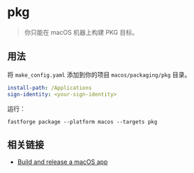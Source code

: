 # pkg

> 你只能在 macOS 机器上构建 PKG 目标。

## 用法

将 `make_config.yaml` 添加到你的项目 `macos/packaging/pkg` 目录。

```yaml
install-path: /Applications
sign-identity: <your-sign-identity>
```

运行：

```
fastforge package --platform macos --targets pkg
```

## 相关链接

- [Build and release a macOS app](https://docs.flutter.dev/deployment/macos)
